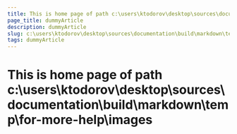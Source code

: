 ```yaml
---
title: This is home page of path c:\users\ktodorov\desktop\sources\documentation\build\markdown\temp\for-more-help\images
page_title: dummyArticle
description: dummyArticle
slug: c:\users\ktodorov\desktop\sources\documentation\build\markdown\temp\for-more-help\images
tags: dummyArticle
---
```

# This is home page of path c:\users\ktodorov\desktop\sources\documentation\build\markdown\temp\for-more-help\images
